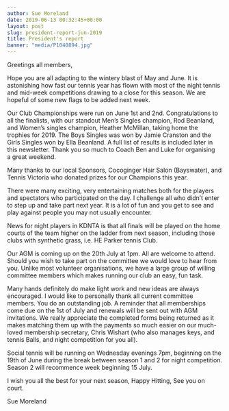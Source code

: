 ```yaml
---
author: Sue Moreland
date: 2019-06-13 00:32:45+00:00
layout: post
slug: president-report-jun-2019
title: President's report
banner: "media/P1040894.jpg"
---
```


Greetings all members,  

Hope you are all adapting to the wintery blast of May and June. It is astonishing how fast our tennis year has flown with most of the night tennis and mid-week competitions drawing to a close for this season. We are hopeful of some new flags to be added next week.  

Our Club Championships were run on June 1st and 2nd. Congratulations to all the finalists, with our standout Men’s Singles champion, Rod Beanland, and Women’s singles champion, Heather McMillan, taking home the trophies for 2019. The Boys Singles was won by Jamie Cranston and the Girls Singles won by Ella Beanland. A full list of results is included later in this newsletter. Thank you so much to Coach Ben and Luke for organising  
a great weekend.  

Many thanks to our local Sponsors, Cocoginger Hair Salon (Bayswater), and Tennis Victoria who donated prizes for our Champions this year.  

There were many exciting, very entertaining matches both for the players and spectators who participated on the day. I challenge all who didn’t enter to step up and take part next year. It is a lot of fun and you get to see and play against people you may not usually encounter.  

News for night players in KDNTA is that all finals will be played on the home courts of the team higher on the ladder from next season, including those clubs with synthetic grass, i.e. HE Parker tennis Club.  

Our AGM is coming up on the 20th July at 1pm. All are welcome to attend. Should you wish to take part on the committee we would love to hear from you. Unlike most volunteer organisations, we have a large group of willing committee members which makes running our club an easy, fun task.

Many hands definitely do make light work and new ideas are always encouraged. I would  like to personally thank all current committee members. You do an outstanding job. A reminder that all memberships come due on the 1st of July and renewals will be sent out with AGM invitations. We really appreciate the completed forms being returned as it makes matching them up with the payments so much easier on our much-loved membership secretary, Chris Wishart (who also manages keys, and tennis Balls, and night competition for you all).  

Social tennis will be running on Wednesday evenings 7pm, beginning on the 19th of June during the break between season 1 and 2 for night competition. Season 2 will recommence week beginning 15 July.  

I wish you all the best for your next season, Happy Hitting, See you on court.

Sue Moreland

